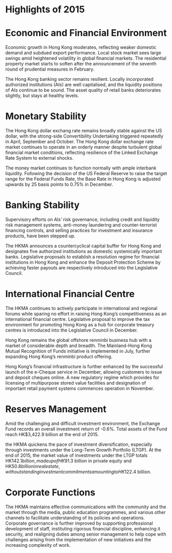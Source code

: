 # Highlights of 2015

# Economic and Financial Environment

Economic growth in Hong Kong moderates, reflecting weaker domestic demand and subdued export performance. Local stock market sees large swings amid heightened volatility in global financial markets. The residential property market starts to soften after the announcement of the seventh round of prudential measures in February.

The Hong Kong banking sector remains resilient. Locally incorporated authorized institutions (AIs) are well capitalised, and the liquidity positions of AIs continue to be sound. The asset quality of retail banks deteriorates slightly, but stays at healthy levels.

# Monetary Stability

The Hong Kong dollar exchang rate remains broadly stable against the US dollar, with the strong-side Convertibility Undertaking triggered repeatedly in April, September and October. The Hong Kong dollar exchange rate market continues to operate in an orderly manner despite turbulent global financial market conditions, reflecting resilience of the Linked Exchange Rate System to external shocks.

The money market continues to function normally with ample interbank liquidity. Following the decision of the US Federal Reserve to raise the target range for the Federal Funds Rate, the Base Rate in Hong Kong is adjusted upwards by 25 basis points to 0.75% in December.

# Banking Stability

Supervisory efforts on AIs’ risk governance, including credit and liquidity risk management systems, anti-money laundering and counter-terrorist financing controls, and selling practices for investment and insurance products, have been stepped up.

The HKMA announces a countercyclical capital buffer for Hong Kong and designates five authorized institutions as domestic systemically important banks. Legislative proposals to establish a resolution regime for financial institutions in Hong Kong and enhance the Deposit Protection Scheme by achieving faster payouts are respectively introduced into the Legislative Council.

# International Financial Centre

The HKMA continues to actively participate in international and regional forums while sparing no effort in raising Hong Kong’s competitiveness as an international financial centre. Legislative proposal to improve the tax environment for promoting Hong Kong as a hub for corporate treasury centres is introduced into the Legislative Council in December.

Hong Kong remains the global offshore renminbi business hub with a market of considerable depth and breadth. The Mainland-Hong Kong Mutual Recognition of Funds initiative is implemented in July, further expanding Hong Kong’s renminbi product offering.

Hong Kong’s financial infrastructure is further enhanced by the successful launch of the e-Cheque service in December, allowing customers to issue and deposit cheques online. A new regulatory regime which provides for licensing of multipurpose stored value facilities and designation of important retail payment systems commences operation in November.

# Reserves Management
Amid the challenging and difficult investment environment, the Exchange Fund records an overall investment return of -0.6%. Total assets of the Fund reach HK$3,422.9 billion at the end of 2015.

the HKMA quickens the pace of investment diversification, especially through investments under the Long-Term Growth Portfolio (LTGP). At the end of 2015, the market value of investments under the LTGP totals HK$142.1 billion, made up of HK$91.3 billion in private equity and HK$50.8 billion in real estate, with outstanding investment commitments amounting to HK$122.4 billion.

# Corporate Functions

The HKMA maintains effective communications with the community and the market through the media, public education programmes, and various other channels to facilitate understanding of its policies and operations. Corporate governance is further improved by supporting professional development of staff, instituting rigorous financial discipline, enhancing it security, and realigning duties among senior management to help cope with challenges arising from the implementation of new initiatives and the increasing complexity of work.